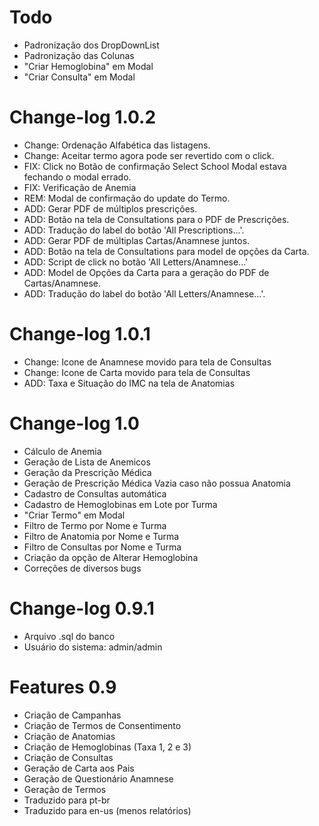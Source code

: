 # Todo
* Padronização dos DropDownList
* Padronização das Colunas
* "Criar Hemoglobina" em Modal
* "Criar Consulta" em Modal

# Change-log 1.0.2
* Change: Ordenação Alfabética das listagens.
* Change: Aceitar termo agora pode ser revertido com o click.
* FIX: Click no Botão de confirmação Select School Modal estava fechando o modal errado.
* FIX: Verificação de Anemia 
* REM: Modal de confirmação do update do Termo.
* ADD: Gerar PDF de múltiplos prescrições.
* ADD: Botão na tela de Consultations para o PDF de Prescrições.
* ADD: Tradução do label do botão 'All Prescriptions...'.
* ADD: Gerar PDF de múltiplas Cartas/Anamnese juntos.
* ADD: Botão na tela de Consultations para model de opções da Carta.
* ADD: Script de click no botão 'All Letters/Anamnese...'
* ADD: Model de Opções da Carta para a geração do PDF de Cartas/Anamnese.
* ADD: Tradução do label do botão 'All Letters/Anamnese...'.

# Change-log 1.0.1
* Change: Icone de Anamnese movido para tela de Consultas
* Change: Icone de Carta movido para tela de Consultas
* ADD: Taxa e Situação do IMC na tela de Anatomias

# Change-log 1.0
* Cálculo de Anemia
* Geração de Lista de Anemicos
* Geração da Prescrição Médica
* Geração de Prescrição Médica Vazia caso não possua Anatomia
* Cadastro de Consultas automática
* Cadastro de Hemoglobinas em Lote por Turma
* "Criar Termo" em Modal
* Filtro de Termo por Nome e Turma
* Filtro de Anatomia por Nome e Turma
* Filtro de Consultas por Nome e Turma
* Criação da opção de Alterar Hemoglobina
* Correções de diversos bugs

# Change-log 0.9.1
* Arquivo .sql do banco
* Usuário do sistema: admin/admin

# Features 0.9
* Criação de Campanhas
* Criação de Termos de Consentimento
* Criação de Anatomias
* Criação de Hemoglobinas (Taxa 1, 2 e 3)
* Criação de Consultas
* Geração de Carta aos Pais
* Geração de Questionário Anamnese
* Geração de Termos
* Traduzido para pt-br 
* Traduzido para en-us (menos relatórios)
